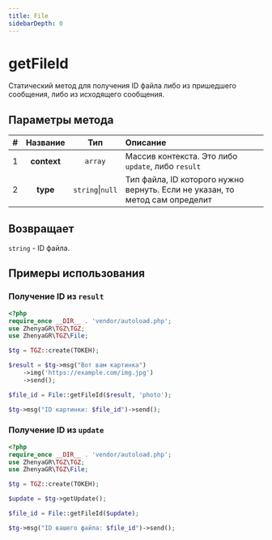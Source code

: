 ```yaml
---
title: File
sidebarDepth: 0
---
```


# getFileId
Статический метод для получения ID файла либо из пришедшего сообщения, либо из исходящего сообщения.

## Параметры метода
| # |  Название   |       Тип        | Описание                                                                     |
|:-:|:-----------:|:----------------:|:-----------------------------------------------------------------------------|
| 1 | **context** |     `array`      | Массив контекста. Это либо `update`, либо `result`                           |
| 2 |  **type**   | `string`\|`null` | Тип файла, ID которого нужно вернуть. Если не указан, то метод сам определит |

## Возвращает
`string` - ID файла.

## Примеры использования

### Получение ID из `result`
```php
<?php
require_once __DIR__ . 'vendor/autoload.php';
use ZhenyaGR\TGZ\TGZ;
use ZhenyaGR\TGZ\File;

$tg = TGZ::create(ТОКЕН);

$result = $tg->msg("Вот вам картинка")
    ->img('https://example.com/img.jpg')
    ->send();

$file_id = File::getFileId($result, 'photo');

$tg->msg("ID картинки: $file_id")->send();
```

### Получение ID из `update`
```php
<?php
require_once __DIR__ . 'vendor/autoload.php';
use ZhenyaGR\TGZ\TGZ;
use ZhenyaGR\TGZ\File;

$tg = TGZ::create(ТОКЕН);

$update = $tg->getUpdate();

$file_id = File::getFileId($update);

$tg->msg("ID вашего файла: $file_id")->send();
```



